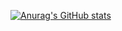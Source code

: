 [![Anurag's GitHub stats](https://github-readme-stats.vercel.app/api?username=FoxNoi99&theme=dracula)](https://github.com/anuraghazra/github-readme-stats)
